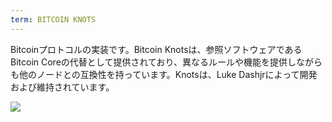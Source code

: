 ```yaml
---
term: BITCOIN KNOTS
---
```


Bitcoinプロトコルの実装です。Bitcoin Knotsは、参照ソフトウェアであるBitcoin Coreの代替として提供されており、異なるルールや機能を提供しながらも他のノードとの互換性を持っています。Knotsは、Luke Dashjrによって開発および維持されています。

![](../../dictionnaire/assets/51.png)